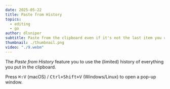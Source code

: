 ```yaml
---
date: 2025-05-22
title: Paste from History
topics:
  - editing
  - go
author: dlsniper
subtitle: Paste from the clipboard even if it's not the last item you copied into it
thumbnail: ./thumbnail.png
video: "./9.webm"
---
```


The _Paste from History_ feature you to use the (limited) history of everything you put in the clipboard.

Press <kbd>⌘⇧V</kbd> (macOS) / <kbd>Ctrl+Shift+V</kbd> (Windows/Linux) to open a pop-up window.
